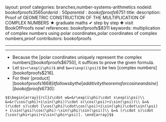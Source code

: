 layout: proof
categories: branches,number-systems-arithmetics
nodeid: bookofproofs$3565
orderid: 50
parentid: bookofproofs$6751
title: 
description: Proof of GEOMETRIC CONSTRUCTION OF THE MULTIPLICATION OF COMPLEX NUMBERS ★ graduate maths ✔ step by step ✚ visit BookOfProofs now!
references: bookofproofs$8311
keywords: multiplication of complex numbers using polar coordinates,polar coordinates of complex numbers,proof
contributors: bookofproofs

---


---

* Because the [polar coordinates uniquely represent the complex numbers][bookofproofs$6750], it suffices to prove the given formula.
* Let `$z=r\exp(i\phi)$` and `$w=s\exp(i\psi)$` be two [complex numbers][bookofproofs$216].
* For their [product][bookofproofs$1668] it follows by the [additivity theorems for cosine and sine][bookofproofs$6730]:

`$$\begin{array}{rcl}z\cdot w&=&r\exp(i\phi)\cdot s\exp(i\psi)\\
&=&r(\cos(\phi)+i\sin(\phi))\cdot s(\cos(\psi)+i\sin(\psi))\\
&=& (r\cdot s)\cdot [\cos(\phi)\cdot\cos(\psi)+i\sin(\phi)\cdot\sin(\psi) + i\sin(\psi)\cos(\phi)-\sin(\phi)\sin(\psi)]\\
&=& (r\cdot s)\cdot [\cos(\phi+\psi)+i\sin(\phi+\psi)].
\end{array}$$`
